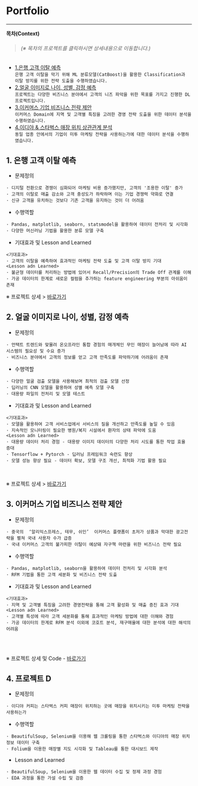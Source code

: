 # Portfolio
---
**목차(Context)**
> <h6>(※ 목차의 프로젝트를 클릭하시면 상세내용으로 이동합니다.)</h6>

* [1.은행 고객 이탈 예측](#1-은행-고객-이탈-예측)  
```은행 고객 이탈을 막기 위해 ML 분류모델(CatBoost)을 활용한 Classification과 이탈 방지를 위한 전략 도출을 수행하였습니다.```
* [2.얼굴 이미지로 나이, 성별, 감정 예측](#2-얼굴-이미지로-나이\,-성별\,-감정-예측)  
```프로젝트는 다양한 비즈니스 분야에서 고객의 니즈 파악을 위한 목표를 가지고 진행한 DL 프로젝트입니다.```  
* [3.이커머스 기업 비즈니스 전략 제안](#3-이커머스-기업-비즈니스-전략-제안)  
```이커머스 Domain에 지역 및 고객별 특징을 고려한 경영 전략 도출을 위한 데이터 분석을 수행하였습니다.```
* [4.이디야 & 스타벅스 매장 위치 상관관계 분석](#4-이디야-\&-스타벅스-매장-위치-상관관계-분석)  
```동일 업종 안에서의 기업이 미투 마케팅 전략을 사용하는가에 대한 데이터 분석을 수행하였습니다.```

## 1. 은행 고객 이탈 예측  
<!--[![Open In Colab](https://colab.research.google.com/assets/colab-badge.svg)](https://colab.research.google.com/github/DAjihwanPark/portfolio/blob/main/%ED%94%84%EB%A1%9C%EC%A0%9D%ED%8A%B8A/02_notebook/S_PJT01_CODE.ipynb) -->
* 문제정의  
```
· 디지털 전환으로 경쟁이 심화되어 마케팅 비용 증가했지만, 고객의 '조용한 이탈' 증가
· 고객의 이탈로 매출 감소와 고객 충성도가 하락하며 이는 기업 경쟁력 약화로 연결
· 신규 고객을 유치하는 것보다 기존 고객을 유지하는 것이 더 어려움
```  
* 수행역할  
```
· Pandas, matplotlib, seaborn, statsmodel을 활용하여 데이터 전처리 및 시각화
· 다양한 머신러닝 기법을 활용한 분류 모델 구축
```
* 기대효과 및 Lesson and Learned  
```
<기대효과>
· 고객의 이탈을 예측하여 효과적인 마케팅 전략 도출 및 고객 이탈 방지 기대
<Lesson adn Learned>
· 불균형 데이터를 처리하는 방법에 있어서 Recall/Precision의 Trade Off 관계를 이해
· 가공 데이터의 한계로 새로운 컬럼을 추가하는 feature engineering 부분의 아쉬움이 존재
```

※ 프로젝트 상세 > [바로가기](https://github.com/lsh010228/ML_Team_Project)  
 

## 2. 얼굴 이미지로 나이, 성별, 감정 예측
<!--[![Open In Colab](https://colab.research.google.com/assets/colab-badge.svg)](https://colab.research.google.com/github/DAjihwanPark/portfolio/blob/main/%ED%94%84%EB%A1%9C%EC%A0%9D%ED%8A%B8B/02_notebook/exmaple01.ipynb)-->
* 문제정의  
```
· 언택트 트렌드와 맞물려 온오프라인 통합 경험의 매개체인 무인 매장이 늘어남에 따라 AI 시스템의 필요성 및 수요 증가
· 비즈니스 분야에서 고객의 정보를 얻고 고객 만족도를 파악하기에 어려움이 존재
```  
* 수행역할  
```
· 다양한 얼굴 검출 모델을 사용해보며 최적의 검출 모델 선정
· 딥러닝의 CNN 모델을 활용하여 성별 예측 모델 구축
· 대용량 파일의 전처리 및 모델 테스트
```  
* 기대효과 및 Lesson and Learned  
```
<기대효과>
· 모델을 활용하여 고객 서비스업에서 서비스의 질을 개선하고 만족도를 높일 수 있음
· 지속적인 모니터링이 필요한 병원/복지 시설에서 환자의 상태 파악에 도움
<Lesson adn Learned>
· 대용량 데이터 처리 경험 - 대용량 이미지 데이터의 다양한 처리 시도를 통한 작업 효율 증대
· Tensorflow + Pytorch - 딥러닝 프레임워크 숙련도 향상
· 모델 성능 향상 필요 - 데이터 확보, 모델 구조 개선, 최적화 기법 활용 필요
```
<br>

※ 프로젝트 상세 > [바로가기](https://github.com/lsh010228/DL_FACE_REC)  

## 3. 이커머스 기업 비즈니스 전략 제안
* 문제정의  
```
· 중국의  ‘알리익스프레스, 테무, 쉬인’  이커머스 플랫폼이 초저가 상품과 막대한 광고전략을 펼쳐 국내 사용자 수가 급증
· 국내 이커머스 고객의 불가피한 이탈이 예상돼 자구책 마련을 위한 비즈니스 전략 필요
```  
* 수행역할  
```
· Pandas, matplotlib, seaborn을 활용하여 데이터 전처리 및 시각화 분석
· RFM 기법을 통한 고객 세분화 및 비즈니스 전략 도출
```  
* 기대효과 및 Lesson and Learned  
```
<기대효과>
· 지역 및 고객별 특징을 고려한 경영전략을 통해 고객 활성화 및 매출 증진 효과 기대
<Lesson adn Learned>
· 고객별 특성에 따라 고객 세분화를 통해 효과적인 마케팅 방법에 대한 이해와 경험
· 가공 데이터의 한계로 RFM 분석 이외에 코호트 분석, 재구매율에 대한 분석에 대한 해석의 어려움
```
<br>
<br>

※ 프로젝트 상세 및 Code - [바로가기](https://github.com/lsh010228/Final_project)

## 4. 프로젝트 D
* 문제정의  
```
· 이디야 커피는 스타벅스 커피 매장이 위치하는 곳에 매장을 위치시키는 미투 마케팅 전략을 사용하는가
```  
* 수행역할  
```
· BeautifulSoup, Selenium을 이용해 웹 크롤링을 통한 스타벅스와 이디야의 매장 위치 정보 데이터 구축
· Folium을 이용한 매장별 지도 시각화 및 Tableau를 통한 대시보드 제작 
```  
* Lesson and Learned  
```
· BeautifulSoup, Selenium을 이용한 웹 데이터 수집 및 정제 과정 경험
· EDA 과정을 통한 가설 수립 및 검증
```
<br>
<br>

<!--※ 프로젝트 상세 및 Code - [바로가기](https://github.com/DAjihwanPark/portfolio/tree/main/프로젝트A)-->


